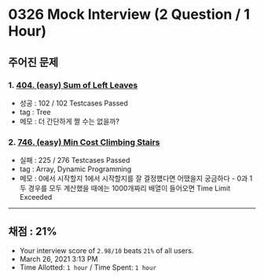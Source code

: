 # 0326 Mock Interview (2 Question / 1 Hour)

## 주어진 문제

### 1. [404. (easy) Sum of Left Leaves](https://leetcode.com/problems/sum-of-left-leaves/)

- 성공 : 102 / 102 Testcases Passed
- tag : Tree
- 메모 : 더 간단하게 짤 수는 없을까?

### 2. [746. (easy) Min Cost Climbing Stairs](https://leetcode.com/problems/min-cost-climbing-stairs/)

- 실패 : 225 / 276 Testcases Passed
- tag : Array, Dynamic Programming
- 메모 : 0에서 시작할지 1에서 시작할지를 잘 결정헀다면 어땠을지 궁금하다 - 0과 1 두 경우를 모두 계산했을 때에는 1000개짜리 배열이 들어오면 Time Limit Exceeded

---

## 채점 : 21%

- Your interview score of `2.98/10` beats `21%` of all users.
- March 26, 2021 3:13 PM
- Time Allotted: `1 hour` / Time Spent: `1 hour`
